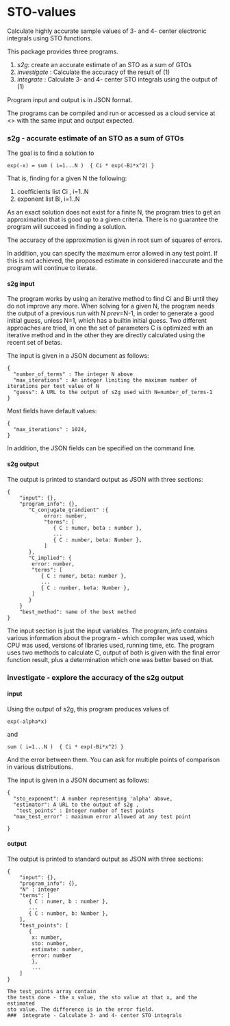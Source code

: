 # STO-values
Calculate highly accurate sample values of 3- and 4- center electronic integrals using STO functions.

This package provides three programs. 

1. _s2g_: create an accurate estimate of an STO as a sum of GTOs
1. _investigate_ : Calculate the accuracy of the result of (1)
1. _integrate_ : Calculate 3- and 4- center STO integrals using the output of (1)

Program input and output is in JSON format.

The programs can be compiled and run or accessed as a cloud service at <> with the same input and output expected.

###  s2g - accurate estimate of an STO as a sum of GTOs

The goal is to find a solution to 

```exp(-x) = sum ( i=1...N )  { Ci * exp(-Bi*x^2) }```

That is, finding for a given N the following:

1. coefficients list Ci , i=1..N
1. exponent list Bi, i=1..N

As an exact solution does not exist for a finite N, the program tries to get an approximation that is good
up to a given criteria. There is no guarantee the program will succeed in finding a solution.

The accuracy of the approximation is given in root sum of squares of errors. 

In addition, you can specify the maximum error allowed in any test point. If this is not achieved, the proposed estimate
in considered inaccurate and the program will continue to iterate.

#### s2g input

The program works by using an iterative method to find Ci and Bi until
they do not improve any more. When solving for a given N, the program needs the output
of a previous run with N _prev_=N-1, in order to generate a good initial guess, unless N=1, which has a builtin initial guess.
Two different approaches are tried, in one the set of parameters C is optimized with an iterative method and in the
other they are directly calculated using the recent set of betas.

The input is given in a JSON document as follows:
```
{
  "number_of_terms" : The integer N above
  "max_iterations" : An integer limiting the maximum number of iterations per test value of N
  "guess": A URL to the output of s2g used with N=number_of_terms-1
}
```

Most fields have default values:

```
{
  "max_iterations" : 1024,
}
```


In addition, the JSON fields can be specified on the command line.

#### s2g output

The output is printed to standard output as JSON with three sections:
```
{
    "input": {},
    "program_info": {},
       "C_conjugate_grandient" :{ 
            error: number, 
            "terms": [
               { C : numer, beta : number },
               ...
               { C : number, beta: Number },
            ]
       },
       "C_implied": { 
        error: number, 
        "terms": [
           { C : numer, beta: number },
           ...
           { C : number, beta: Number },
        ]
       }
    }
    "best_method": name of the best method
}    
```

The input section is just the input variables. The program_info contains
various information about the program - which compiler was used, which CPU
was used, versions of libraries used, running time, etc. 
The program uses two methods to calculate C, output of both is 
given with the final error function result, plus a determination which one was better
based on that.




###  investigate - explore the accuracy of the s2g output

#### input

Using the output of s2g, this program produces values of 

```exp(-alpha*x)```

and

```sum ( i=1...N )  { Ci * exp(-Bi*x^2) }```

And the error between them. You can ask for multiple points
of comparison in various distributions. 


The input is given in a JSON document as follows:
```
{
  "sto_exponent": A number representing 'alpha' above,
  "estimator": A URL to the output of s2g ,
   "test_points" : Integer number of test points
  "max_test_error" : maximum error allowed at any test point

}
```
#### output

The output is printed to standard output as JSON with three sections:
```
{
    "input": {},
    "program_info": {},
    "N" : integer
    "terms": [
       { C : numer, b : number },
       ...
       { C : number, b: Number },
    ],
    "test_points": [
       {
        x: number,
        sto: number,
        estimate: number,
        error: number
        },
        ...
    ] 
}    

The test_points array contain
the tests done - the x value, the sto value at that x, and the estimated 
sto value. The difference is in the error field.
###  integrate - Calculate 3- and 4- center STO integrals